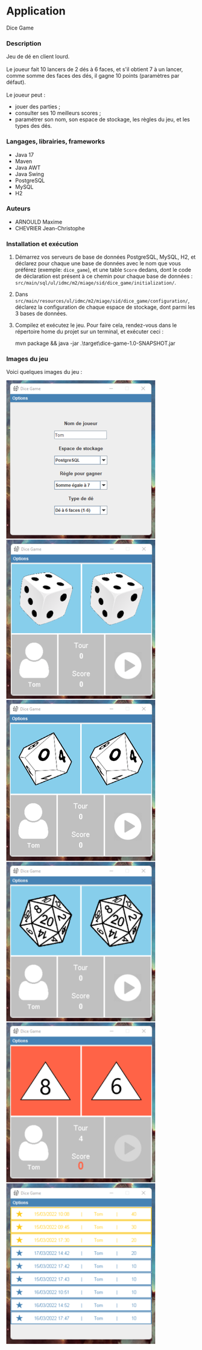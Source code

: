 # Application
Dice Game

### Description
Jeu de dé en client lourd.
<br>
<br>
Le joueur fait 10 lancers de 2 dés à 6 faces, et s'il obtient
7 à un lancer, comme somme des faces des dés, il gagne 10 points
(paramètres par défaut).
<br>
<br>
Le joueur peut :
- jouer des parties ;
- consulter ses 10 meilleurs scores ;
- paramétrer son nom, son espace de stockage, les règles du jeu, et les types des dés.

### Langages, librairies, frameworks
- Java 17
- Maven
- Java AWT
- Java Swing
- PostgreSQL
- MySQL
- H2

### Auteurs
- ARNOULD Maxime
- CHEVRIER Jean-Christophe

### Installation et exécution
1. Démarrez vos serveurs de base de données PostgreSQL, MySQL, H2,
et déclarez pour chaque une base de données avec le nom que vous préférez (exemple: `dice_game`), 
et une table `Score` dedans, dont le code de déclaration est présent à ce chemin pour chaque base de données : 
`src/main/sql/ul/idmc/m2/miage/sid/dice_game/initialization/`.
2. Dans `src/main/resources/ul/idmc/m2/miage/sid/dice_game/configuration/`,
déclarez la configuration de chaque espace de stockage, dont parmi les 3 bases de 
données.
3. Compilez et exécutez le jeu.
   Pour faire cela, rendez-vous dans le répertoire home du projet sur un terminal, et exécuter ceci :


     mvn package && java -jar .\target\dice-game-1.0-SNAPSHOT.jar

### Images du jeu

Voici quelques images du jeu :
<br>

![](./doc/images/dice_game_1.png)
![](./doc/images/dice_game_2.png)
![](./doc/images/dice_game_3.png)
![](./doc/images/dice_game_4.png)
![](./doc/images/dice_game_5.png)
![](./doc/images/dice_game_6.png)
